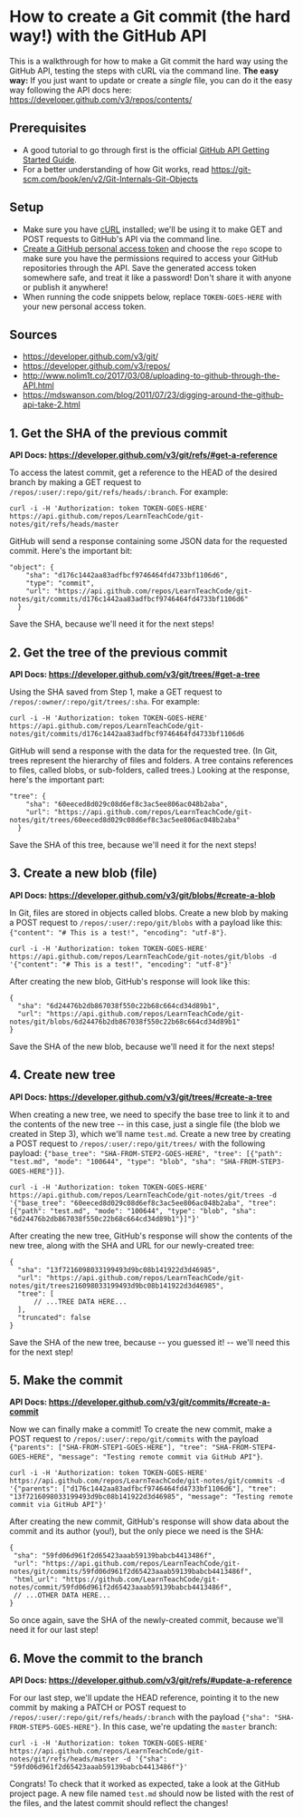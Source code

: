 # How to create a Git commit (the hard way!) with the GitHub API

This is a walkthrough for how to make a Git commit the hard way using the GitHub API, testing the steps with cURL via the command line. **The easy way:** If you just want to update or create a *single* file, you can do it the easy way following the API docs here: https://developer.github.com/v3/repos/contents/

## Prerequisites
- A good tutorial to go through first is the official [GitHub API Getting Started Guide](https://developer.github.com/guides/getting-started/).
- For a better understanding of how Git works, read https://git-scm.com/book/en/v2/Git-Internals-Git-Objects

## Setup
- Make sure you have [cURL](https://curl.haxx.se/) installed; we'll be using it to make GET and POST requests to GitHub's API via the command line.
- [Create a GitHub personal access token](https://help.github.com/articles/creating-a-personal-access-token-for-the-command-line/) and choose the `repo` scope to make sure you have the permissions required to access your GitHub repositories through the API. Save the generated access token somewhere safe, and treat it like a password! Don't share it with anyone or publish it anywhere!
- When running the code snippets below, replace `TOKEN-GOES-HERE` with your new personal access token.

## Sources
- https://developer.github.com/v3/git/
- https://developer.github.com/v3/repos/
- http://www.nolim1t.co/2017/03/08/uploading-to-github-through-the-API.html
- https://mdswanson.com/blog/2011/07/23/digging-around-the-github-api-take-2.html

## 1. Get the SHA of the previous commit

**API Docs: https://developer.github.com/v3/git/refs/#get-a-reference**

To access the latest commit, get a reference to the HEAD of the desired branch by making a GET request to `/repos/:user/:repo/git/refs/heads/:branch`. For example:

```
curl -i -H 'Authorization: token TOKEN-GOES-HERE' https://api.github.com/repos/LearnTeachCode/git-notes/git/refs/heads/master
```

GitHub will send a response containing some JSON data for the requested commit. Here's the important bit:

```
"object": {
    "sha": "d176c1442aa83adfbcf9746464fd4733bf1106d6",
    "type": "commit",
    "url": "https://api.github.com/repos/LearnTeachCode/git-notes/git/commits/d176c1442aa83adfbcf9746464fd4733bf1106d6"
  }
```

Save the SHA, because we'll need it for the next steps!

## 2. Get the tree of the previous commit

**API Docs: https://developer.github.com/v3/git/trees/#get-a-tree**

Using the SHA saved from Step 1, make a GET request to `/repos/:owner/:repo/git/trees/:sha`. For example:

```
curl -i -H 'Authorization: token TOKEN-GOES-HERE' https://api.github.com/repos/LearnTeachCode/git-notes/git/commits/d176c1442aa83adfbcf9746464fd4733bf1106d6
```

GitHub will send a response with the data for the requested tree. (In Git, trees represent the hierarchy of files and folders. A tree contains references to files, called blobs, or sub-folders, called trees.) Looking at the response, here's the important part:

```
"tree": {
    "sha": "60eeced8d029c08d6ef8c3ac5ee806ac048b2aba",
    "url": "https://api.github.com/repos/LearnTeachCode/git-notes/git/trees/60eeced8d029c08d6ef8c3ac5ee806ac048b2aba"
  }
```

Save the SHA of this tree, because we'll need it for the next steps!

## 3. Create a new blob (file)

**API Docs: https://developer.github.com/v3/git/blobs/#create-a-blob**

In Git, files are stored in objects called blobs. Create a new blob by making a POST request to `/repos/:user/:repo/git/blobs` with a payload like this: `{"content": "# This is a test!", "encoding": "utf-8"}`.

```
curl -i -H 'Authorization: token TOKEN-GOES-HERE' https://api.github.com/repos/LearnTeachCode/git-notes/git/blobs -d '{"content": "# This is a test!", "encoding": "utf-8"}'
```

After creating the new blob, GitHub's response will look like this:

```
{
  "sha": "6d24476b2db867038f550c22b68c664cd34d89b1",
  "url": "https://api.github.com/repos/LearnTeachCode/git-notes/git/blobs/6d24476b2db867038f550c22b68c664cd34d89b1"
}
```

Save the SHA of the new blob, because we'll need it for the next steps!

## 4. Create new tree

**API Docs: https://developer.github.com/v3/git/trees/#create-a-tree**

When creating a new tree, we need to specify the base tree to link it to and the contents of the new tree -- in this case, just a single file (the blob we created in Step 3), which we'll name `test.md`. Create a new tree by creating a POST request to `/repos/:user/:repo/git/trees/` with the following payload: `{"base_tree": "SHA-FROM-STEP2-GOES-HERE", "tree": [{"path": "test.md", "mode": "100644", "type": "blob", "sha": "SHA-FROM-STEP3-GOES-HERE"}]}`.

```
curl -i -H 'Authorization: token TOKEN-GOES-HERE' https://api.github.com/repos/LearnTeachCode/git-notes/git/trees -d '{"base_tree": "60eeced8d029c08d6ef8c3ac5ee806ac048b2aba", "tree": [{"path": "test.md", "mode": "100644", "type": "blob", "sha": "6d24476b2db867038f550c22b68c664cd34d89b1"}]"}'
```

After creating the new tree, GitHub's response will show the contents of the new tree, along with the SHA and URL for our newly-created tree:

```
{
  "sha": "13f7216098033199493d9bc08b141922d3d46985",
  "url": "https://api.github.com/repos/LearnTeachCode/git-notes/git/trees216098033199493d9bc08b141922d3d46985",
  "tree": [
      // ...TREE DATA HERE...
  ],
  "truncated": false
}
```
Save the SHA of the new tree, because -- you guessed it! -- we'll need this for the next step! 

## 5. Make the commit

**API Docs: https://developer.github.com/v3/git/commits/#create-a-commit**

Now we can finally make a commit! To create the new commit, make a POST request to `/repos/:user/:repo/git/commits` with the payload `{"parents": ["SHA-FROM-STEP1-GOES-HERE"], "tree": "SHA-FROM-STEP4-GOES-HERE", "message": "Testing remote commit via GitHub API"}`.

```
curl -i -H 'Authorization: token TOKEN-GOES-HERE' https://api.github.com/repos/LearnTeachCode/git-notes/git/commits -d '{"parents": ["d176c1442aa83adfbcf9746464fd4733bf1106d6"], "tree": "13f7216098033199493d9bc08b141922d3d46985", "message": "Testing remote commit via GitHub API"}'
```

 After creating the new commit, GitHub's response will show data about the commit and its author (you!), but the only piece we need is the SHA: 
 
 ```
 {
  "sha": "59fd06d961f2d65423aaab59139babcb4413486f",
  "url": "https://api.github.com/repos/LearnTeachCode/git-notes/git/commits/59fd06d961f2d65423aaab59139babcb4413486f",
  "html_url": "https://github.com/LearnTeachCode/git-notes/commit/59fd06d961f2d65423aaab59139babcb4413486f",  
  // ...OTHER DATA HERE...
}

 ```
 
 So once again, save the SHA of the newly-created commit, because we'll need it for our last step!

## 6. Move the commit to the branch

**API Docs: https://developer.github.com/v3/git/refs/#update-a-reference**

For our last step, we'll update the HEAD reference, pointing it to the new commit by making a PATCH or POST request to `/repos/:user/:repo/git/refs/heads/:branch` with the payload `{"sha": "SHA-FROM-STEP5-GOES-HERE"}`. In this case, we're updating the `master` branch:

```
curl -i -H 'Authorization: token TOKEN-GOES-HERE' https://api.github.com/repos/LearnTeachCode/git-notes/git/refs/heads/master -d '{"sha": "59fd06d961f2d65423aaab59139babcb4413486f"}'
```

Congrats! To check that it worked as expected, take a look at the GitHub project page. A new file named `test.md` should now be listed with the rest of the files, and the latest commit should reflect the changes!
